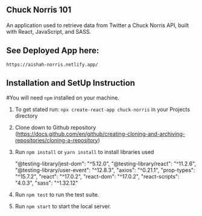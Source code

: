 ## Chuck Norris 101

####

An application used to retrieve data from Twitter a Chuck Norris API, built with React, JavaScript, and SASS.

## See Deployed App here:

`https://aishah-norris.netlify.app/`

## Installation and SetUp Instruction

#You will need `npm` installed on your machine.

1. To get stated run: `npx create-react-app chuck-norris` in your Projects directory

2. Clone down to Github repository (https://docs.github.com/en/github/creating-cloning-and-archiving-repositories/cloning-a-repository)

3. Run `npm install` or `yarn install` to install libraries used 

    "@testing-library/jest-dom": "^5.12.0",
    "@testing-library/react": "^11.2.6",
    "@testing-library/user-event": "^12.8.3",
    "axios": "^0.21.1",
    "prop-types": "^15.7.2",
    "react": "^17.0.2",
    "react-dom": "^17.0.2",
    "react-scripts": "4.0.3",
    "sass": "^1.32.12"

4. Run `npm test` to run the test suite.

5. Run `npm start` to start the local server.
